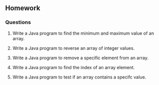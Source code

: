 ## Homework

### Questions

1. Write a Java program to find the minimum and maximum value of an array.

2. Write a Java program to reverse an array of integer values.

3. Write a Java program to remove a specific element from an array.

4. Write a Java program to find the index of an array element.

5. Write a Java program to test if an array contains a specifc value.
